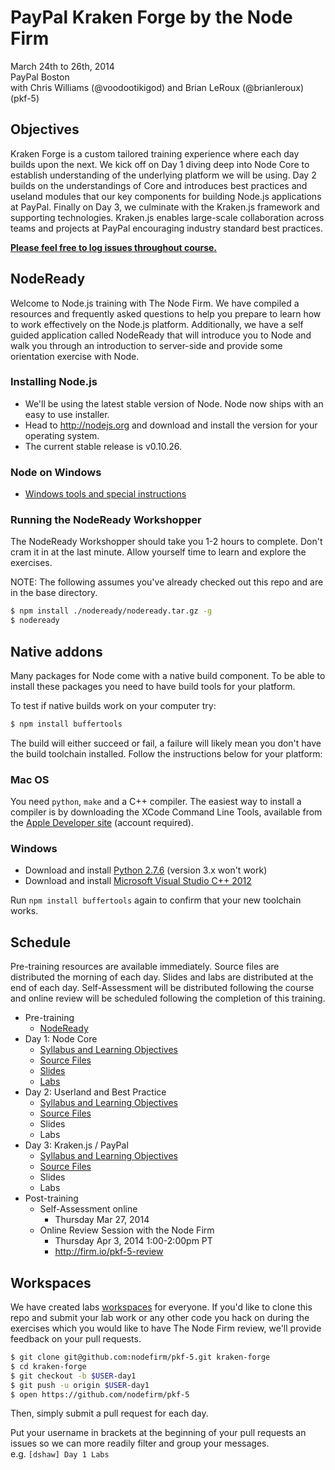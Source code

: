 PayPal Kraken Forge by the Node Firm
====================================

March 24th to 26th, 2014<br>
PayPal Boston<br>
with Chris Williams (@voodootikigod) and Brian LeRoux (@brianleroux)<br>
(pkf-5)

## Objectives

Kraken Forge is a custom tailored training experience where each day builds upon the next. We kick off on Day 1 diving deep into Node Core to establish understanding of the underlying platform we will be using. Day 2 builds on the understandings of Core and introduces best practices and useland modules that our key components for building Node.js applications at PayPal. Finally on Day 3, we culminate with the Kraken.js framework and supporting technologies. Kraken.js enables large-scale collaboration across teams and projects at PayPal encouraging industry standard best practices.

**[Please feel free to log issues throughout course.](https://github.com/nodefirm/pkf-5/issues)**

## NodeReady

Welcome to Node.js training with The Node Firm. We have compiled a resources and frequently asked questions to help you prepare to learn how to work effectively on the Node.js platform. Additionally, we have a self guided application called NodeReady that will introduce you to Node and walk you through an introduction to server-side and provide some orientation exercise with Node.

### Installing Node.js

* We'll be using the latest stable version of Node. Node now ships with an easy to use installer.
* Head to http://nodejs.org and download and install the version for your operating system.
* The current stable release is v0.10.26.

### Node on Windows

* [Windows tools and special instructions](./nodeready/windows-faq.md)

### Running the NodeReady Workshopper

The NodeReady Workshopper should take you 1-2 hours to complete. Don't cram it in at the last minute. Allow yourself time to learn and explore the exercises.

NOTE: The following assumes you've already checked out this repo and are in the base directory.

```bash
$ npm install ./nodeready/nodeready.tar.gz -g
$ nodeready
```

## Native addons

Many packages for Node come with a native build component. To be able to install these packages you need to have build tools for your platform.

To test if native builds work on your computer try:

```sh
$ npm install buffertools
```

The build will either succeed or fail, a failure will likely mean you don't have the build toolchain installed. Follow the instructions below for your platform:

### Mac OS

You need `python`, `make` and a C++ compiler. The easiest way to install a compiler is by downloading the XCode Command Line Tools, available from the [Apple Developer site](https://developer.apple.com/downloads/index.action) (account required).

### Windows

 * Download and install [Python 2.7.6](http://www.python.org/download/releases/2.7.6) (version 3.x won't work)
 * Download and install [Microsoft Visual Studio C++ 2012](http://go.microsoft.com/?linkid=9816758)

Run `npm install buffertools` again to confirm that your new toolchain works.

## Schedule

Pre-training resources are available immediately. Source files are distributed the morning of each day. Slides and labs are distributed at the end of each day. Self-Assessment will be distributed following the course and online review will be scheduled following the completion of this training.

* Pre-training
    * [NodeReady](./nodeready)
* Day 1: Node Core
    * [Syllabus and Learning Objectives](./syllabus/day1-syllabus.pdf)
    * [Source Files](./day1)
    * [Slides](./day1-pdf/)
    * [Labs](./labs/day1-labs.md)
* Day 2: Userland and Best Practice
    * [Syllabus and Learning Objectives](./syllabus/day2-syllabus.pdf)
    * [Source Files](./day2)
    * Slides
    * Labs
* Day 3: Kraken.js / PayPal
    * [Syllabus and Learning Objectives](./syllabus/day3-syllabus.pdf)
    * [Source Files](./day3)
    * Slides
    * Labs
* Post-training
    * Self-Assessment online
    	* Thursday Mar 27, 2014
    * Online Review Session with the Node Firm
        * Thursday Apr 3, 2014 1:00-2:00pm PT
        * http://firm.io/pkf-5-review

## Workspaces

We have created labs [workspaces](./workspaces) for everyone. If you'd like to clone this repo and submit your lab work or any other code you hack on during the exercises which you would like to have The Node Firm review, we'll provide feedback on your pull requests.

```bash
$ git clone git@github.com:nodefirm/pkf-5.git kraken-forge
$ cd kraken-forge
$ git checkout -b $USER-day1
$ git push -u origin $USER-day1
$ open https://github.com/nodefirm/pkf-5
```

Then, simply submit a pull request for each day.

Put your username in brackets at the beginning of your pull requests an issues so we can more readily filter and group your messages.<br>
e.g. `[dshaw] Day 1 Labs`
